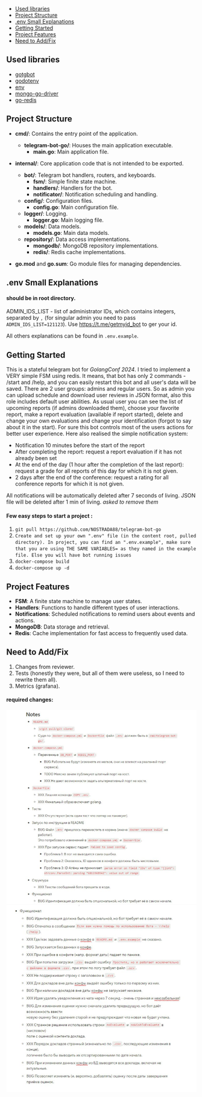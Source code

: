 - [Used libraries](#used-libraries)
- [Project Structure](#project-structure)
- [.env Small Explanations](#env-small-explanations)
- [Getting Started](#getting-started)
- [Project Features](#project-features)
- [Need to Add/Fix](#need-to-addfix)


## Used libraries
- [gotgbot](https://github.com/PaulSonOfLars/gotgbot)
- [godotenv](https://github.com/joho/godotenv)
- [env](https://github.com/caarlos0/env)
- [mongo-go-driver](https://github.com/mongodb/mongo-go-driver)
- [go-redis](https://github.com/redis/go-redis)


## Project Structure
- **cmd/**: Contains the entry point of the application.
    - **telegram-bot-go/**: Houses the main application executable.
        - **main.go**: Main application file.

- **internal/**: Core application code that is not intended to be exported.
    - **bot/**: Telegram bot handlers, routers, and keyboards.
        - **fsm/**: Simple finite state machine.
        - **handlers/**: Handlers for the bot.
        - **notificator/**: Notification scheduling and handling.
    - **config/**: Configuration files.
        - **config.go**: Main configuration file.
    - **logger/**: Logging.
        - **logger.go**: Main logging file.
    - **models/**: Data models.
        - **models.go**: Main data models.
    - **repository/**: Data access implementations.
        - **mongodb/**: MongoDB repository implementations.
        - **redis/**: Redis cache implementations.
- **go.mod** and **go.sum**: Go module files for managing dependencies.

## .env Small Explanations

#### should be in root directory.

ADMIN_IDS_LIST - list of administrator IDs, which contains integers, separated by `,` (for singular admin you need to pass `ADMIN_IDS_LIST=121123`). Use https://t.me/getmyid_bot to ger your id.

All others explanations can be found in `.env.example`.


## Getting Started
This is a stateful telegram bot for _GolangConf 2024_. I tried to implement a VERY simple FSM using redis. It means, that bot has only 2 commands - /start and /help, and you can easily restart this bot and all user's data will be saved. There are 2 user groups: admins and regular users. So as admin you can upload schedule and download user reviews in JSON format, also this role includes default user abilities. As usual user you can see the list of upcoming reports (if admins downloaded them), choose your favorite report, make a report evaluation (available if report started), delete and change your own evaluations and change your identification (forgot to say about it in the start). For sure this bot controls most of the users actions for better user experience. Here also realised the simple notification system: 
- Notification 10 minutes before the start of the report
- After completing the report: request a report evaluation if it has not already been set
- At the end of the day (1 hour after the completion of the last report): request a grade for all reports of this day for which it is not given.
- 2 days after the end of the conference: request a rating for all conference reports for which it is not given.

All notifications will be automatically deleted after 7 seconds of living. JSON file will be deleted after 1 min of living.
*asked to remove them*

#### Few easy steps to start a project :
1. `git pull https://github.com/NOSTRADA88/telegram-bot-go`
2. `Create and set up your own ".env" file (in the content root, pulled directory). In project, you can find an ".env.example", make sure that you are using THE SAME VARIABLES= as they named in the example file. Else you will have bot running issues`
3. `docker-compose build`
4. `docker-compose up -d`

## Project Features

- **FSM**: A finite state machine to manage user states.
- **Handlers**: Functions to handle different types of user interactions.
- **Notifications**: Scheduled notifications to remind users about events and actions.
- **MongoDB**: Data storage and retrieval.
- **Redis**: Cache implementation for fast access to frequently used data.

## Need to Add/Fix

1. Changes from reviewer.
2. Tests (honestly they were, but all of them were useless, so I need to rewrite them all).
3. Metrics (grafana).

#### required changes:

![review part one](reviewPartOne.jpg)
![review part two](reviewPartTwo.jpg)